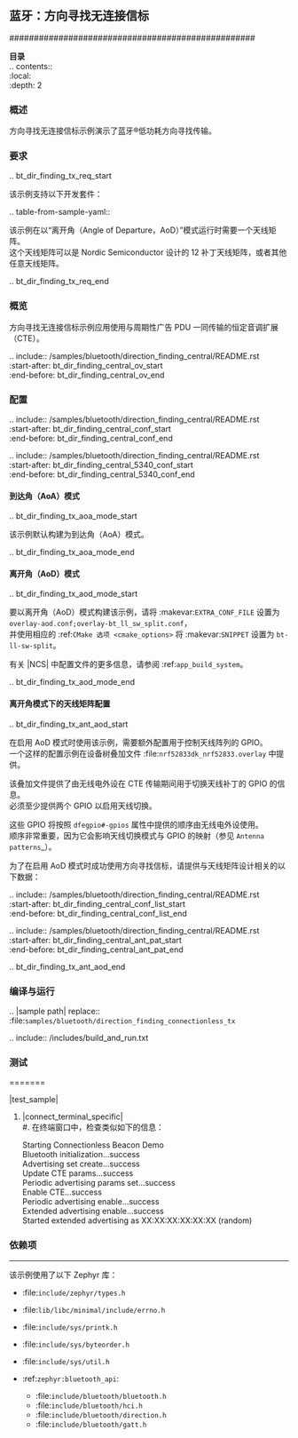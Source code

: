 ## 蓝牙：方向寻找无连接信标  
##################################################  

**目录**  
.. contents::  
   :local:  
   :depth: 2  

### 概述  
方向寻找无连接信标示例演示了蓝牙®低功耗方向寻找传输。  

### 要求  
.. bt_dir_finding_tx_req_start  

该示例支持以下开发套件：  

.. table-from-sample-yaml::  

该示例在以“离开角（Angle of Departure，AoD）”模式运行时需要一个天线矩阵。  
这个天线矩阵可以是 Nordic Semiconductor 设计的 12 补丁天线矩阵，或者其他任意天线矩阵。  

.. bt_dir_finding_tx_req_end  

### 概览  
方向寻找无连接信标示例应用使用与周期性广告 PDU 一同传输的恒定音调扩展（CTE）。  

.. include:: /samples/bluetooth/direction_finding_central/README.rst  
   :start-after: bt_dir_finding_central_ov_start  
   :end-before: bt_dir_finding_central_ov_end  

### 配置  
.. include:: /samples/bluetooth/direction_finding_central/README.rst  
   :start-after: bt_dir_finding_central_conf_start  
   :end-before: bt_dir_finding_central_conf_end  

.. include:: /samples/bluetooth/direction_finding_central/README.rst  
   :start-after: bt_dir_finding_central_5340_conf_start  
   :end-before: bt_dir_finding_central_5340_conf_end  

#### 到达角（AoA）模式  
.. bt_dir_finding_tx_aoa_mode_start  

该示例默认构建为到达角（AoA）模式。  

.. bt_dir_finding_tx_aoa_mode_end  

#### 离开角（AoD）模式  
.. bt_dir_finding_tx_aod_mode_start  

要以离开角（AoD）模式构建该示例，请将 :makevar:`EXTRA_CONF_FILE` 设置为 ``overlay-aod.conf;overlay-bt_ll_sw_split.conf``，  
并使用相应的 :ref:`CMake 选项 <cmake_options>` 将 :makevar:`SNIPPET` 设置为 ``bt-ll-sw-split``。  

有关 |NCS| 中配置文件的更多信息，请参阅 :ref:`app_build_system`。  

.. bt_dir_finding_tx_aod_mode_end  

#### 离开角模式下的天线矩阵配置  
.. bt_dir_finding_tx_ant_aod_start  

在启用 AoD 模式时使用该示例，需要额外配置用于控制天线阵列的 GPIO。  
一个这样的配置示例在设备树叠加文件 :file:`nrf52833dk_nrf52833.overlay` 中提供。  

该叠加文件提供了由无线电外设在 CTE 传输期间用于切换天线补丁的 GPIO 的信息。  
必须至少提供两个 GPIO 以启用天线切换。  

这些 GPIO 将按照 ``dfegpio#-gpios`` 属性中提供的顺序由无线电外设使用。  
顺序非常重要，因为它会影响天线切换模式与 GPIO 的映射（参见 `Antenna patterns`_）。  

为了在启用 AoD 模式时成功使用方向寻找信标，请提供与天线矩阵设计相关的以下数据：  

.. include:: /samples/bluetooth/direction_finding_central/README.rst  
   :start-after: bt_dir_finding_central_conf_list_start  
   :end-before: bt_dir_finding_central_conf_list_end  

.. include:: /samples/bluetooth/direction_finding_central/README.rst  
   :start-after: bt_dir_finding_central_ant_pat_start  
   :end-before: bt_dir_finding_central_ant_pat_end  

.. bt_dir_finding_tx_ant_aod_end  

### 编译与运行  
.. |sample path| replace:: :file:`samples/bluetooth/direction_finding_connectionless_tx`  

.. include:: /includes/build_and_run.txt  

### 测试  
=======  

|test_sample|  

1. |connect_terminal_specific|  
#. 在终端窗口中，检查类似如下的信息：  

      Starting Connectionless Beacon Demo  
      Bluetooth initialization...success  
      Advertising set create...success  
      Update CTE params...success  
      Periodic advertising params set...success  
      Enable CTE...success  
      Periodic advertising enable...success  
      Extended advertising enable...success  
      Started extended advertising as XX:XX:XX:XX:XX:XX (random)  

### 依赖项  
************  

该示例使用了以下 Zephyr 库：  

* :file:`include/zephyr/types.h`  
* :file:`lib/libc/minimal/include/errno.h`  
* :file:`include/sys/printk.h`  
* :file:`include/sys/byteorder.h`  
* :file:`include/sys/util.h`  
* :ref:`zephyr:bluetooth_api`:  

  * :file:`include/bluetooth/bluetooth.h`  
  * :file:`include/bluetooth/hci.h`  
  * :file:`include/bluetooth/direction.h`  
  * :file:`include/bluetooth/gatt.h`  